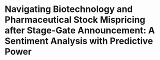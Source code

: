 # Navigating Biotechnology and Pharmaceutical Stock Mispricing after Stage-Gate Announcement: A Sentiment Analysis with Predictive Power 
